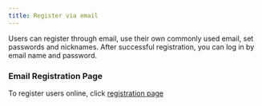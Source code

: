 ```yaml
---
title: Register via email
---
```


Users can register through email, use their own commonly used email, set passwords and nicknames. After successful registration, you can log in by email name and password.  
### Email Registration Page
To register users online, click [registration page](https://www.freedgo.com/register.html "Online Drawing registration")
